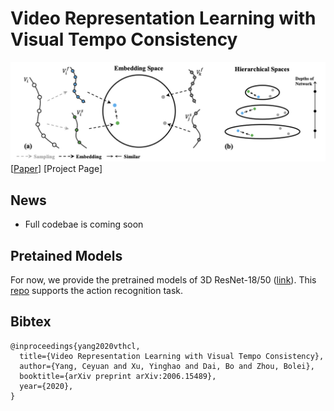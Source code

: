 # Video Representation Learning with Visual Tempo Consistency

![image](./docs/figures/pipeline.png)
[[Paper](https://arxiv.org/pdf/2006.15489.pdf)]
[Project Page]

## News
- Full codebae is coming soon

## Pretained Models
For now, we provide the pretrained models of 3D ResNet-18/50 ([link](https://drive.google.com/drive/folders/1Lgzs6GVkAY-oItwF3_RryGGccxbAZS0h?usp=sharing)). This [repo](https://github.com/decisionforce/TPN) supports the action recognition task.

## Bibtex
```
@inproceedings{yang2020vthcl,
  title={Video Representation Learning with Visual Tempo Consistency},
  author={Yang, Ceyuan and Xu, Yinghao and Dai, Bo and Zhou, Bolei},
  booktitle={arXiv preprint arXiv:2006.15489},
  year={2020},
}
```
